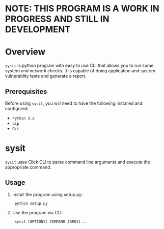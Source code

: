 
# NOTE: THIS PROGRAM IS A WORK IN PROGRESS AND STILL IN DEVELOPMENT

# Overview

`sysit` is python program with easy to use CLI that allows you to run some system and network checks. It is capable of doing application and system vulnerablity tests and generate a report.

## Prerequisites

Before using `sysit`, you will need to have the following installed and configured:

- `Python 3.x`
- `pip`
- `Git`

# sysit

`sysit` uses Click CLI to parse command line arguments and execute the appropriate command.

## Usage

1. Install the program using setup.py:

        python setup.py

2. Use the program via CLI:

        sysit [OPTIONS] COMMAND [ARGS]...

